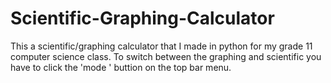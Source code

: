 # Scientific-Graphing-Calculator
This a scientific/graphing calculator that I made in python for my grade 11 computer science class. To switch between the graphing and scientific you have to click the 'mode ' buttion on the top bar menu.
